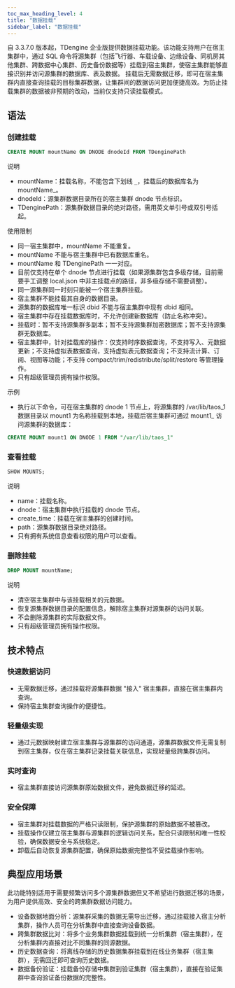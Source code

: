 ```yaml
---
toc_max_heading_level: 4
title: "数据挂载"
sidebar_label: "数据挂载"
---
```


自 3.3.7.0 版本起，TDengine 企业版提供数据挂载功能。该功能支持用户在宿主集群中，通过 SQL 命令将源集群（包括飞行器、车载设备、边缘设备、同机房其他集群、跨数据中心集群、历史备份数据等）挂载到宿主集群，使宿主集群能够直接识别并访问源集群的数据库、表及数据。
挂载后无需数据迁移，即可在宿主集群内直接查询挂载的目标集群数据，让集群间的数据访问更加便捷高效。为防止挂载集群的数据被非预期的改动，当前仅支持只读挂载模式。

## 语法

### 创建挂载

```sql
CREATE MOUNT mountName ON DNODE dnodeId FROM TDenginePath
```

说明
- mountName：挂载名称，不能包含下划线 `_`，挂载后的数据库名为 mountName_<dbname>。
- dnodeId：源集群数据目录所在的宿主集群 dnode 节点标识。
- TDenginePath：源集群数据目录的绝对路径，需用英文单引号或双引号括起。

使用限制​
- 同一宿主集群中，mountName 不能重复​。
- mountName 不能与宿主集群中已有数据库重名​。
- mountName 和 TDenginePath 一一对应。
- 目前仅支持在单个 dnode 节点进行挂载（如果源集群包含多级存储，目前需要手工调整 local.json 中非主挂载点的路径，非多级存储不需要调整）。
- 同一源集群同一时刻只能被一个宿主集群挂载​。
- 宿主集群不能挂载其自身的数据目录。
- 源集群的数据库唯一标识 dbid 不能与宿主集群中现有 dbid 相同。
- 宿主集群中存在挂载数据库时，不允许创建新数据库（防止名称冲突）。
- 挂载时：暂不支持源集群多副本​；暂不支持源集群加密数据库；暂不支持源集群无数据库。
- 宿主集群中，针对挂载库的操作：仅支持时序数据查询，不支持写入、元数据更新；不支持虚拟表数据查询，支持虚拟表元数据查询；不支持流计算、订阅、视图等功能；不支持 compact/trim/redistribute/split/restore 等管理操作。
- 只有超级管理员拥有操作权限。

示例​
- 执行以下命令，可在宿主集群的 dnode 1 节点上，将源集群的 /var/lib/taos_1 数据目录以 mount1 为名称挂载到本地，挂载后宿主集群可通过 mount1_<dbname> 访问源集群的数据库：​
```sql
CREATE MOUNT mount1 ON DNODE 1 FROM "/var/lib/taos_1"
```

### 查看挂载
  ```sql
  SHOW MOUNTS;
  ```
说明
- name：挂载名称​。
- dnode：宿主集群中执行挂载的 dnode 节点​。
- create_time：挂载在宿主集群的创建时间​。
- path：源集群数据目录绝对路径​。
- 只有拥有系统信息查看权限的用户可以查看。

### 删除挂载​
```sql
DROP MOUNT mountName;
```

说明​
- 清空宿主集群中与该挂载相关的元数据。
- 恢复源集群数据目录的配置信息，解除宿主集群对源集群的访问关联​。
- 不会删除源集群的实际数据文件。
- 只有超级管理员拥有操作权限。


## 技术特点​

### 快速数据访问​
- 无需数据迁移，通过挂载将源集群数据 "接入" 宿主集群，直接在宿主集群内查询​。
- 保持宿主集群查询操作的便捷性。

### 轻量级实现​
- 通过元数据映射建立宿主集群与源集群的访问通道，源集群数据文件无需复制到宿主集群，仅在宿主集群记录挂载关联信息，实现轻量级跨集群访问​。

### 实时查询​
- 宿主集群直接访问源集群原始数据文件，避免数据迁移的延迟。

### 安全保障
- 宿主集群对挂载数据的严格只读限制，保护源集群的原始数据不被篡改​。
- 挂载操作仅建立宿主集群与源集群的逻辑访问关系，配合只读限制和唯一性校验，确保数据安全与系统稳定。
- 卸载后自动恢复源集群配置，确保原始数据完整性不受挂载操作影响​。



## 典型应用场景​

此功能特别适用于需要频繁访问多个源集群数据但又不希望进行数据迁移的场景，为用户提供高效、安全的跨集群数据访问能力​​。

- 设备数据地面分析：源集群采集的数据无需导出迁移，通过挂载接入宿主分析集群，操作人员可在分析集群中直接查询设备数据。
- 跨集群数据比对：将多个业务集群数据挂载到统一分析集群（宿主集群），在分析集群内直接对比不同集群的同源数据。
- 历史数据查询：将离线存储的历史数据集群挂载到在线业务集群（宿主集群），无需回迁即可查询历史数据。
- 数据备份验证：挂载备份存储中集群到验证集群（宿主集群），直接在验证集群中查询验证备份数据的完整性​。

